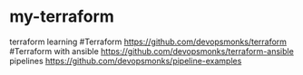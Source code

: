 # my-terraform
terraform learning
#Terraform
https://github.com/devopsmonks/terraform
#Terraform with ansible
https://github.com/devopsmonks/terraform-ansible
pipelines
https://github.com/devopsmonks/pipeline-examples
